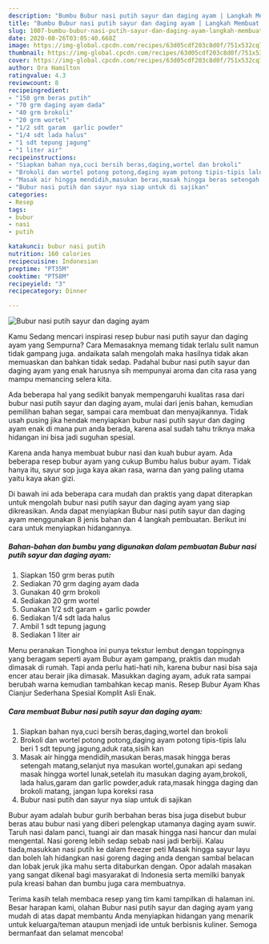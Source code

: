 ```yaml
---
description: "Bumbu Bubur nasi putih sayur dan daging ayam | Langkah Membuat Bubur nasi putih sayur dan daging ayam Yang Sempurna"
title: "Bumbu Bubur nasi putih sayur dan daging ayam | Langkah Membuat Bubur nasi putih sayur dan daging ayam Yang Sempurna"
slug: 1007-bumbu-bubur-nasi-putih-sayur-dan-daging-ayam-langkah-membuat-bubur-nasi-putih-sayur-dan-daging-ayam-yang-sempurna
date: 2020-08-26T03:05:40.668Z
image: https://img-global.cpcdn.com/recipes/63d05cdf203c8d0f/751x532cq70/bubur-nasi-putih-sayur-dan-daging-ayam-foto-resep-utama.jpg
thumbnail: https://img-global.cpcdn.com/recipes/63d05cdf203c8d0f/751x532cq70/bubur-nasi-putih-sayur-dan-daging-ayam-foto-resep-utama.jpg
cover: https://img-global.cpcdn.com/recipes/63d05cdf203c8d0f/751x532cq70/bubur-nasi-putih-sayur-dan-daging-ayam-foto-resep-utama.jpg
author: Ora Hamilton
ratingvalue: 4.3
reviewcount: 8
recipeingredient:
- "150 grm beras putih"
- "70 grm daging ayam dada"
- "40 grm brokoli"
- "20 grm wortel"
- "1/2 sdt garam  garlic powder"
- "1/4 sdt lada halus"
- "1 sdt tepung jagung"
- "1 liter air"
recipeinstructions:
- "Siapkan bahan nya,cuci bersih beras,daging,wortel dan brokoli"
- "Brokoli dan wortel potong potong,daging ayam potong tipis-tipis lalu beri 1 sdt tepung jagung,aduk rata,sisih kan"
- "Masak air hingga mendidih,masukan beras,masak hingga beras setengah matang,selanjut nya masukan wortel,gunakan api sedang masak hingga wortel lunak,setelah itu masukan daging ayam,brokoli, lada halus,garam dan garlic powder,aduk rata,masak hingga daging dan brokoli matang, jangan lupa koreksi rasa"
- "Bubur nasi putih dan sayur nya siap untuk di sajikan"
categories:
- Resep
tags:
- bubur
- nasi
- putih

katakunci: bubur nasi putih 
nutrition: 160 calories
recipecuisine: Indonesian
preptime: "PT35M"
cooktime: "PT58M"
recipeyield: "3"
recipecategory: Dinner

---
```



![Bubur nasi putih sayur dan daging ayam](https://img-global.cpcdn.com/recipes/63d05cdf203c8d0f/751x532cq70/bubur-nasi-putih-sayur-dan-daging-ayam-foto-resep-utama.jpg)

Kamu Sedang mencari inspirasi resep bubur nasi putih sayur dan daging ayam yang Sempurna? Cara Memasaknya memang tidak terlalu sulit namun tidak gampang juga. andaikata salah mengolah maka hasilnya tidak akan memuaskan dan bahkan tidak sedap. Padahal bubur nasi putih sayur dan daging ayam yang enak harusnya sih mempunyai aroma dan cita rasa yang mampu memancing selera kita.

Ada beberapa hal yang sedikit banyak mempengaruhi kualitas rasa dari bubur nasi putih sayur dan daging ayam, mulai dari jenis bahan, kemudian pemilihan bahan segar, sampai cara membuat dan menyajikannya. Tidak usah pusing jika hendak menyiapkan bubur nasi putih sayur dan daging ayam enak di mana pun anda berada, karena asal sudah tahu triknya maka hidangan ini bisa jadi suguhan spesial.

Karena anda hanya membuat bubur nasi dan kuah bubur ayam. Ada beberapa resep bubur ayam yang cukup Bumbu halus bubur ayam. Tidak hanya itu, sayur sop juga kaya akan rasa, warna dan yang paling utama yaitu kaya akan gizi.


Di bawah ini ada beberapa cara mudah dan praktis yang dapat diterapkan untuk mengolah bubur nasi putih sayur dan daging ayam yang siap dikreasikan. Anda dapat menyiapkan Bubur nasi putih sayur dan daging ayam menggunakan 8 jenis bahan dan 4 langkah pembuatan. Berikut ini cara untuk menyiapkan hidangannya.

<!--inarticleads1-->

##### Bahan-bahan dan bumbu yang digunakan dalam pembuatan Bubur nasi putih sayur dan daging ayam:

1. Siapkan 150 grm beras putih
1. Sediakan 70 grm daging ayam dada
1. Gunakan 40 grm brokoli
1. Sediakan 20 grm wortel
1. Gunakan 1/2 sdt garam + garlic powder
1. Sediakan 1/4 sdt lada halus
1. Ambil 1 sdt tepung jagung
1. Sediakan 1 liter air


Menu peranakan Tionghoa ini punya tekstur lembut dengan toppingnya yang beragam seperti ayam Bubur ayam gampang, praktis dan mudah dimasak di rumah. Tapi anda perlu hati-hati nih, karena bubur nasi bisa saja encer atau berair jika dimasak. Masukkan daging ayam, aduk rata sampai berubah warna kemudian tambahkan kecap manis. Resep Bubur Ayam Khas Cianjur Sederhana Spesial Komplit Asli Enak. 

<!--inarticleads2-->

##### Cara membuat Bubur nasi putih sayur dan daging ayam:

1. Siapkan bahan nya,cuci bersih beras,daging,wortel dan brokoli
1. Brokoli dan wortel potong potong,daging ayam potong tipis-tipis lalu beri 1 sdt tepung jagung,aduk rata,sisih kan
1. Masak air hingga mendidih,masukan beras,masak hingga beras setengah matang,selanjut nya masukan wortel,gunakan api sedang masak hingga wortel lunak,setelah itu masukan daging ayam,brokoli, lada halus,garam dan garlic powder,aduk rata,masak hingga daging dan brokoli matang, jangan lupa koreksi rasa
1. Bubur nasi putih dan sayur nya siap untuk di sajikan


Bubur ayam adalah bubur gurih berbahan beras bisa juga disebut bubur beras atau bubur nasi yang diberi pelengkap utamanya daging ayam suwir. Taruh nasi dalam panci, tuangi air dan masak hingga nasi hancur dan mulai mengental. Nasi goreng lebih sedap sebab nasi jadi berbiji. Kalau tiada,masukkan nasi putih ke dalam freezer peti Masak hingga sayur layu dan boleh lah hidangkan nasi goreng daging anda dengan sambal belacan dan lobak jeruk jika mahu serta ditaburkan dengan. Opor adalah masakan yang sangat dikenal bagi masyarakat di Indonesia serta memilki banyak pula kreasi bahan dan bumbu juga cara membuatnya. 

Terima kasih telah membaca resep yang tim kami tampilkan di halaman ini. Besar harapan kami, olahan Bubur nasi putih sayur dan daging ayam yang mudah di atas dapat membantu Anda menyiapkan hidangan yang menarik untuk keluarga/teman ataupun menjadi ide untuk berbisnis kuliner. Semoga bermanfaat dan selamat mencoba!
